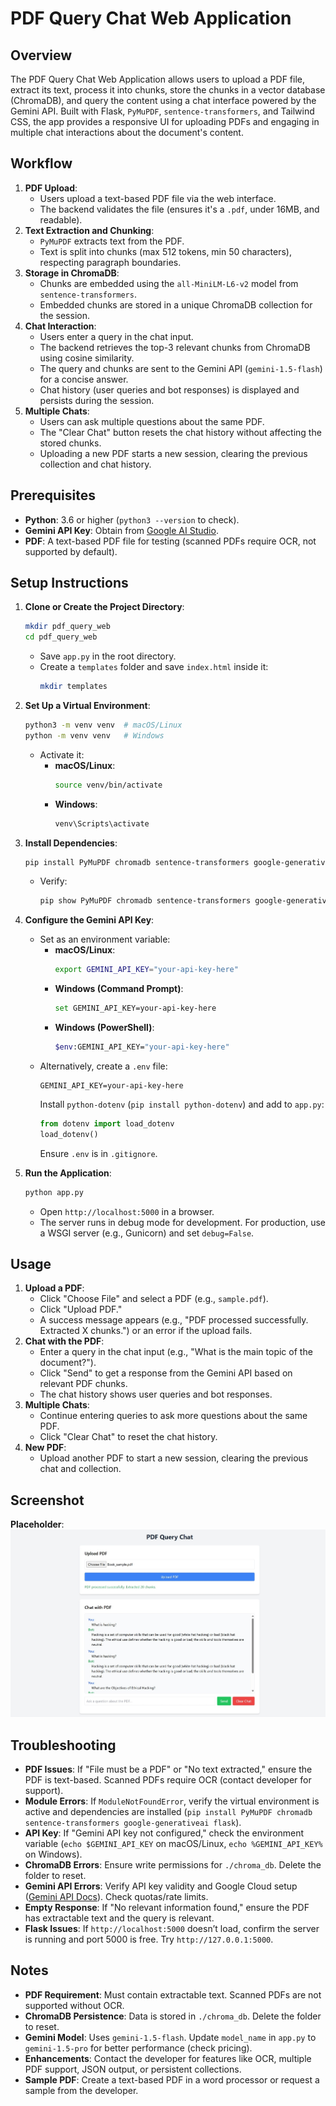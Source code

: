 # PDF Query Chat Web Application

## Overview
The PDF Query Chat Web Application allows users to upload a PDF file, extract its text, process it into chunks, store the chunks in a vector database (ChromaDB), and query the content using a chat interface powered by the Gemini API. Built with Flask, `PyMuPDF`, `sentence-transformers`, and Tailwind CSS, the app provides a responsive UI for uploading PDFs and engaging in multiple chat interactions about the document's content.

## Workflow
1. **PDF Upload**:
   - Users upload a text-based PDF file via the web interface.
   - The backend validates the file (ensures it's a `.pdf`, under 16MB, and readable).
2. **Text Extraction and Chunking**:
   - `PyMuPDF` extracts text from the PDF.
   - Text is split into chunks (max 512 tokens, min 50 characters), respecting paragraph boundaries.
3. **Storage in ChromaDB**:
   - Chunks are embedded using the `all-MiniLM-L6-v2` model from `sentence-transformers`.
   - Embedded chunks are stored in a unique ChromaDB collection for the session.
4. **Chat Interaction**:
   - Users enter a query in the chat input.
   - The backend retrieves the top-3 relevant chunks from ChromaDB using cosine similarity.
   - The query and chunks are sent to the Gemini API (`gemini-1.5-flash`) for a concise answer.
   - Chat history (user queries and bot responses) is displayed and persists during the session.
5. **Multiple Chats**:
   - Users can ask multiple questions about the same PDF.
   - The "Clear Chat" button resets the chat history without affecting the stored chunks.
   - Uploading a new PDF starts a new session, clearing the previous collection and chat history.

## Prerequisites
- **Python**: 3.6 or higher (`python3 --version` to check).
- **Gemini API Key**: Obtain from [Google AI Studio](https://aistudio.google.com/app/apikey).
- **PDF**: A text-based PDF file for testing (scanned PDFs require OCR, not supported by default).

## Setup Instructions
1. **Clone or Create the Project Directory**:
   ```bash
   mkdir pdf_query_web
   cd pdf_query_web
   ```
   - Save `app.py` in the root directory.
   - Create a `templates` folder and save `index.html` inside it:
     ```bash
     mkdir templates
     ```

2. **Set Up a Virtual Environment**:
   ```bash
   python3 -m venv venv  # macOS/Linux
   python -m venv venv   # Windows
   ```
   - Activate it:
     - **macOS/Linux**:
       ```bash
       source venv/bin/activate
       ```
     - **Windows**:
       ```bash
       venv\Scripts\activate
       ```

3. **Install Dependencies**:
   ```bash
   pip install PyMuPDF chromadb sentence-transformers google-generativeai flask
   ```
   - Verify:
     ```bash
     pip show PyMuPDF chromadb sentence-transformers google-generativeai flask
     ```

4. **Configure the Gemini API Key**:
   - Set as an environment variable:
     - **macOS/Linux**:
       ```bash
       export GEMINI_API_KEY="your-api-key-here"
       ```
     - **Windows (Command Prompt)**:
       ```bash
       set GEMINI_API_KEY=your-api-key-here
       ```
     - **Windows (PowerShell)**:
       ```bash
       $env:GEMINI_API_KEY="your-api-key-here"
       ```
   - Alternatively, create a `.env` file:
     ```
     GEMINI_API_KEY=your-api-key-here
     ```
     Install `python-dotenv` (`pip install python-dotenv`) and add to `app.py`:
     ```python
     from dotenv import load_dotenv
     load_dotenv()
     ```
     Ensure `.env` is in `.gitignore`.

5. **Run the Application**:
   ```bash
   python app.py
   ```
   - Open `http://localhost:5000` in a browser.
   - The server runs in debug mode for development. For production, use a WSGI server (e.g., Gunicorn) and set `debug=False`.

## Usage
1. **Upload a PDF**:
   - Click "Choose File" and select a PDF (e.g., `sample.pdf`).
   - Click "Upload PDF."
   - A success message appears (e.g., "PDF processed successfully. Extracted X chunks.") or an error if the upload fails.
2. **Chat with the PDF**:
   - Enter a query in the chat input (e.g., "What is the main topic of the document?").
   - Click "Send" to get a response from the Gemini API based on relevant PDF chunks.
   - The chat history shows user queries and bot responses.
3. **Multiple Chats**:
   - Continue entering queries to ask more questions about the same PDF.
   - Click "Clear Chat" to reset the chat history.
4. **New PDF**:
   - Upload another PDF to start a new session, clearing the previous chat and collection.

## Screenshot
**Placeholder**:
![PDF Query Chat Screenshot](Screenshot_of_Chatpdf.jpeg)

## Troubleshooting
- **PDF Issues**: If "File must be a PDF" or "No text extracted," ensure the PDF is text-based. Scanned PDFs require OCR (contact developer for support).
- **Module Errors**: If `ModuleNotFoundError`, verify the virtual environment is active and dependencies are installed (`pip install PyMuPDF chromadb sentence-transformers google-generativeai flask`).
- **API Key**: If "Gemini API key not configured," check the environment variable (`echo $GEMINI_API_KEY` on macOS/Linux, `echo %GEMINI_API_KEY%` on Windows).
- **ChromaDB Errors**: Ensure write permissions for `./chroma_db`. Delete the folder to reset.
- **Gemini API Errors**: Verify API key validity and Google Cloud setup ([Gemini API Docs](https://ai.google.dev/gemini-api/docs)). Check quotas/rate limits.
- **Empty Response**: If "No relevant information found," ensure the PDF has extractable text and the query is relevant.
- **Flask Issues**: If `http://localhost:5000` doesn’t load, confirm the server is running and port 5000 is free. Try `http://127.0.0.1:5000`.

## Notes
- **PDF Requirement**: Must contain extractable text. Scanned PDFs are not supported without OCR.
- **ChromaDB Persistence**: Data is stored in `./chroma_db`. Delete the folder to reset.
- **Gemini Model**: Uses `gemini-1.5-flash`. Update `model_name` in `app.py` to `gemini-1.5-pro` for better performance (check pricing).
- **Enhancements**: Contact the developer for features like OCR, multiple PDF support, JSON output, or persistent collections.
- **Sample PDF**: Create a text-based PDF in a word processor or request a sample from the developer.
